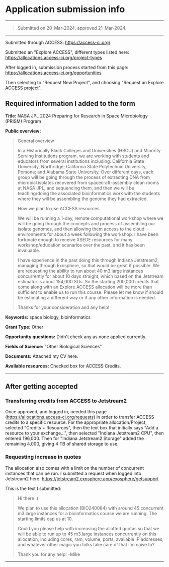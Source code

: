 # Application submission info

---
> Submitted on 20-Mar-2024, approved 21-Mar-2024.
---

Submitted through ACCESS: https://access-ci.org/

Submitted an "Explore ACCESS", different types listed here: https://allocations.access-ci.org/project-types

After logged in, submission process started from this page: https://allocations.access-ci.org/opportunities

Then selecting to "Request New Project", and choosing "Request an Explore ACCESS project". 


## Required information I added to the form

**Title:** NASA JPL 2024 Preparing for Research in Space Microbiology (PRISM) Program

**Public overview:**  

> General overview
>
> In a Historically Black Colleges and Universities (HBCU) and Minority Serving Institutions program, we are working with students and educators from several institutions including: California State University, Northridge; California State Polytechnic University, Pomona; and Alabama State University. Over different days, each group will be going through the process of extracting DNA from microbial isolates recovered from spacecraft-assembly clean rooms at NASA JPL, and sequencing them, and then we will be teaching/doing the associated bioinformatics work with the students where they will be assembling the genome they had extracted. 
> 
> How we plan to use ACCESS resources
> 
> We will be running a 1-day, remote computational workshop where we will be going through the concepts and process of assembling our isolate genomes, and then allowing them access to the cloud environments for about a week following the workshop. I have been fortunate enough to receive XSEDE resources for many workshop/education scenarios over the past, and it has been invaluable. 
> 
> I have experience in the past doing this through Indiana Jetstream2, managing through Exosphere, so that would be great if possible. We are requesting the ability to run about 40 m3.large instances concurrently for about 10 days straight, which based on the Jetstream estimator is about 154,000 SUs. So the starting 200,000 credits that come along with an Explore ACCESS allocation will be more than sufficient to enable us to run this course. Please let me know if should be estimating a different way or if any other information is needed. 
> 
> Thanks for your consideration and any help!


**Keywords:** space biology, bioinformatics

**Grant Type:** Other

**Opportunity questions:** Didn't check any as none applied currently.

**Fields of Science:** “Other Biological Sciences”

**Documents:** Attached my CV here.

**Available resources:** Checked box for ACCESS Credits. 

---

## After getting accepted

### Transferring credits from ACCESS to Jetstream2
Once approved, and logged in, needed this page (https://allocations.access-ci.org/requests) in order to transfer ACCESS credits to a specific resource. For the appropriate allocation/Project, selected "Credits + Resources", then the text box that initially says "Add a resource to your exchange...", then selected "Indiana Jetstream2 CPU", then entered 196,000. Then for "Indiana Jetstream2 Storage" added the remaining 4,000, giving 4 TB of shared storage to use.

### Requesting increase in quotes
The allocation also comes with a limit on the number of concurrent instances that can be run. I submitted a request when logged into Jetstream2 here: https://jetstream2.exosphere.app/exosphere/getsupport

This is the text I submitted:

> Hi there :)
>
> We plan to use this allocation (BIO240084) with around 45 concurrent m3.large instances for a bioinformatics course we are running. The starting limits cap us at 10.
> 
> Could you please help with increasing the allotted quotas so that we will be able to run up to 45 m3.large instances concurrently on this allocation, including cores, ram, volume, ports, available IP addresses, and whatever other magic you folks take care of that i'm naive to?
> 
> Thank you for any help!
> -Mike

---
